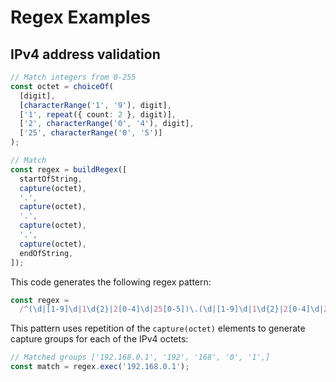 # Regex Examples

## IPv4 address validation

```ts
// Match integers from 0-255
const octet = choiceOf(
  [digit],
  [characterRange('1', '9'), digit],
  ['1', repeat({ count: 2 }, digit)],
  ['2', characterRange('0', '4'), digit],
  ['25', characterRange('0', '5')]
);

// Match
const regex = buildRegex([
  startOfString,
  capture(octet),
  '.',
  capture(octet),
  '.',
  capture(octet),
  '.',
  capture(octet),
  endOfString,
]);
```

This code generates the following regex pattern:

```ts
const regex =
  /^(\d|[1-9]\d|1\d{2}|2[0-4]\d|25[0-5])\.(\d|[1-9]\d|1\d{2}|2[0-4]\d|25[0-5])\.(\d|[1-9]\d|1\d{2}|2[0-4]\d|25[0-5])\.(\d|[1-9]\d|1\d{2}|2[0-4]\d|25[0-5])$/;
```

This pattern uses repetition of the `capture(octet)` elements to generate capture groups for each of the IPv4 octets:

```ts
// Matched groups ['192.168.0.1', '192', '168', '0', '1',]
const match = regex.exec('192.168.0.1');
```
